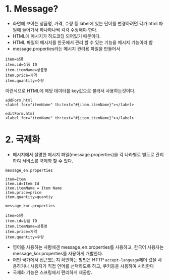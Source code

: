 # 1. Message?
* 화면에 보이는 상품명, 가격, 수량 등 label에 있는 단어를 변경하려면 각가 html 파일에 들어가서 하나하나씩 각각 수정해야 한다.
* HTML에 메시지가 하드코딩 되어있기 때문이다.
* HTML 파일의 메시지를 한곳에서 관리 할 수 있는 기능을 메시지 기능이라 함
* message.properties라는 메시지 관리용 파일을 만들어서
```
item=상품
item.id=상품 ID
item.itemName=상품명
item.price=가격
item.quantity=수량
```
이런식으로 HTML에 해당 데이터를 key값으로 불러서 사용하는것이다.
```
addForm.html
<label for="itemName" th:text="#{item.itemName}"></label>

editForm.html
<label for="itemName" th:text="#{item.itemName}"></label>
```

# 2. 국제화
- 메시지에서 설명한 메시지 파일(message.properties)을 각 나라별로 별도로 관리하여 서비스를 국제화 할 수 있다.
```
message_en.properties

item=Item
item.id=Item Id
item.itemName = Item Name
item.price=price
item.quantity=quantiy
```
```
message_kor.properties

item=상품
item.id=상품 ID
item.itemName=상품명
item.price=가격
item.quantity=수량
```
* 영어를 사용하는 사람에겐 message_en.properties를 사용하고, 한국어 사용자는 message_kor.properties를 사용하게 개발한다.
* 어떤 국가에서 접근했는지 확인하는 방법은 HTTP `accept-language`헤더 값을 사용하거나 사용자가 직접 언어를 선택하도록 하고, 쿠키등을 사용하여 처리한다
* 국제화 기능은 스프링에서 편리하게 제공함.
